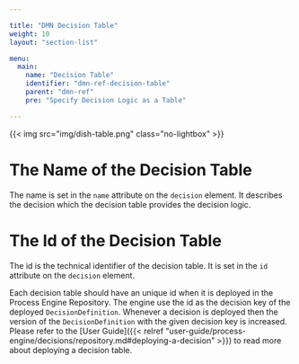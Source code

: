 ```yaml
---

title: "DMN Decision Table"
weight: 10
layout: "section-list"

menu:
  main:
    name: "Decision Table"
    identifier: "dmn-ref-decision-table"
    parent: "dmn-ref"
    pre: "Specify Decision Logic as a Table"

---
```


{{< img src="img/dish-table.png" class="no-lightbox" >}}
<script type="text/javascript" src="./js/dish-table.js"></script>

# The Name of the Decision Table

The name is set in the `name` attribute on the `decision` element. It describes the decision which the decision table provides the decision logic.

# The Id of the Decision Table

The id is the technical identifier of the decision table. It is set in the `id` attribute on the `decision` element. 

Each decision table should have an unique id when it is deployed in the Process Engine Repository. The engine use the id as the decision key of the deployed `DecisionDefinition`. Whenever a decision is deployed then the version of the `DecisionDefinition` with the given decision key is increased. Please refer to the [User Guide]({{< relref "user-guide/process-engine/decisions/repository.md#deploying-a-decision" >}}) to read more about deploying a decision table.

